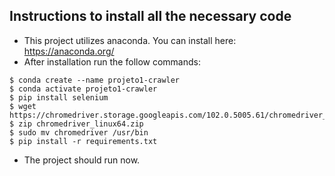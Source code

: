 ## Instructions to install all the necessary code

- This project utilizes anaconda. You can install here: https://anaconda.org/
- After installation run the follow commands:
```
$ conda create --name projeto1-crawler
$ conda activate projeto1-crawler
$ pip install selenium
$ wget https://chromedriver.storage.googleapis.com/102.0.5005.61/chromedriver_linux64.zip 
$ zip chromedriver_linux64.zip
$ sudo mv chromedriver /usr/bin
$ pip install -r requirements.txt
```
- The project should run now.